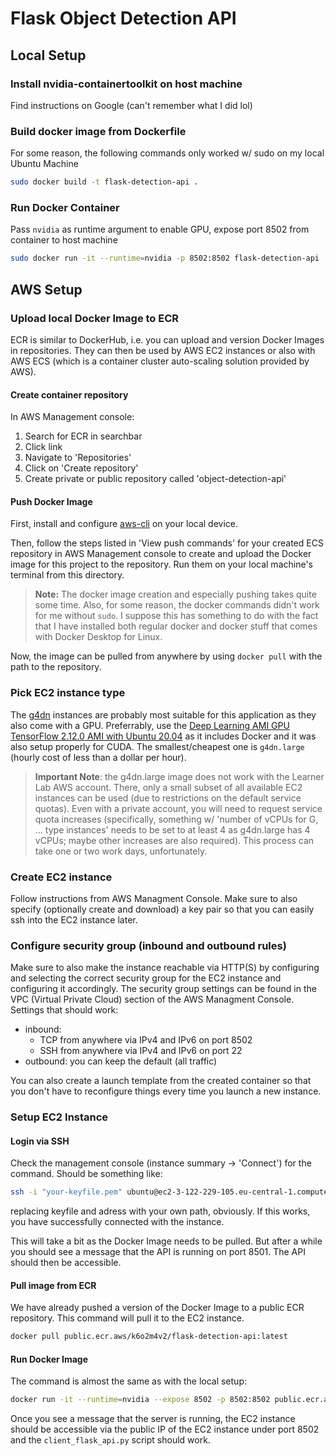 # Flask Object Detection API

## Local Setup

### Install nvidia-containertoolkit on host machine
Find instructions on Google (can't remember what I did lol)

### Build docker image from Dockerfile
For some reason, the following commands only worked w/ sudo on my local Ubuntu Machine

```bash
sudo docker build -t flask-detection-api .
```

### Run Docker Container
Pass `nvidia` as runtime argument to enable GPU, expose port 8502 from container to host machine

```bash
sudo docker run -it --runtime=nvidia -p 8502:8502 flask-detection-api
```

## AWS Setup

### Upload local Docker Image to ECR
ECR is similar to DockerHub, i.e. you can upload and version Docker Images in repositories. They can then be used by AWS EC2 instances or also with AWS ECS (which is a container cluster auto-scaling solution provided by AWS).

#### Create container repository
In AWS Management console:
1. Search for ECR in searchbar
2. Click link
3. Navigate to 'Repositories'
4. Click on 'Create repository'
5. Create private or public repository called 'object-detection-api'

#### Push Docker Image
First, install and configure [aws-cli]([https://](https://docs.aws.amazon.com/cli/latest/userguide/getting-started-install.html)) on your local device.

Then, follow the steps listed in 'View push commands' for your created ECS repository in AWS Management console to create and upload the Docker image for this project to the repository. Run them on your local machine's terminal from this directory. 
> **Note:** The docker image creation and especially pushing takes quite some time. Also, for some reason, the docker commands didn't work for me without `sudo`. I suppose this has something to do with the fact that I have installed both regular docker and docker stuff that comes with Docker Desktop for Linux.

Now, the image can be pulled from anywhere by using `docker pull` with the path to the repository.

### Pick EC2 instance type
The [g4dn](https://aws.amazon.com/ec2/instance-types/g4/#:~:text=G4dn%20instances%2C%20powered,such%20as%20CUDA) instances are probably most suitable for this application as they also come with a GPU. Preferrably, use the [Deep Learning AMI GPU TensorFlow 2.12.0 AMI with Ubuntu 20.04](https://aws.amazon.com/releasenotes/aws-deep-learning-ami-gpu-tensorflow-2-12-ubuntu-20-04/) as it includes Docker and it was also setup properly for CUDA. The smallest/cheapest one is `g4dn.large` (hourly cost of less than a dollar per hour).

> **Important Note**: the g4dn.large image does not work with the Learner Lab AWS account. There, only a small subset of all available EC2 instances can be used (due to restrictions on the default service quotas). Even with a private account, you will need to request service quota increases (specifically, something w/ 'number of vCPUs for G, ... type instances' needs to be set to at least 4 as g4dn.large has 4 vCPUs; maybe other increases are also required). This process can take one or two work days, unfortunately.

### Create EC2 instance
Follow instructions from AWS Managment Console. Make sure to also specify (optionally create and download) a key pair so that you can easily ssh into the EC2 instance later. 

### Configure security group (inbound and outbound rules)
Make sure to also make the instance reachable via HTTP(S) by configuring and selecting the correct security group for the EC2 instance and configuring it accordingly. The security group settings can be found in the VPC (Virtual Private Cloud) section of the AWS Managment Console. Settings that should work:

- inbound: 
  - TCP from anywhere via IPv4 and IPv6 on port 8502
  - SSH from anywhere via IPv4 and IPv6 on port 22
- outbound: you can keep the default (all traffic)

You can also create a launch template from the created container so that you don't have to reconfigure things every time you launch a new instance.

### Setup EC2 Instance

#### Login via SSH
Check the management console (instance summary -> 'Connect') for the command. Should be something like:
```bash
ssh -i "your-keyfile.pem" ubuntu@ec2-3-122-229-105.eu-central-1.compute.amazonaws.com
```
replacing keyfile and adress with your own path, obviously. If this works, you have successfully connected with the instance.

This will take a bit as the Docker Image needs to be pulled. But after a while you should see a message that the API is running on port 8501. The API should then be accessible.

#### Pull image from ECR
We have already pushed a version of the Docker Image to a public ECR repository. This command will pull it to the EC2 instance.

```bash
docker pull public.ecr.aws/k6o2m4v2/flask-detection-api:latest
```

#### Run Docker Image
The command is almost the same as with the local setup:

```bash
docker run -it --runtime=nvidia --expose 8502 -p 8502:8502 public.ecr.aws/k6o2m4v2/flask-detection-api:latest
```

Once you see a message that the server is running, the EC2 instance should be accessible via the public IP of the EC2 instance under port 8502 and the `client_flask_api.py` script should work.